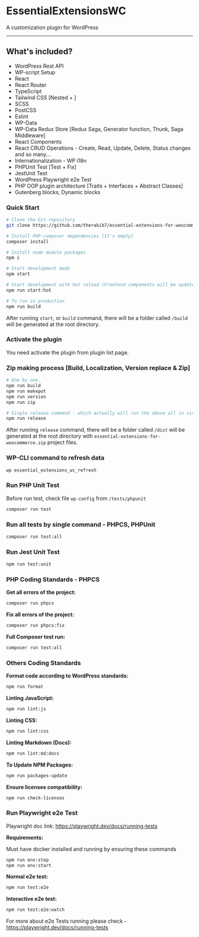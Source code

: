 # EssentialExtensionsWC

A customization plugin for WordPress

----

## What's included?

* WordPress Rest API
* WP-script Setup
* React
* React Router
* TypeScript
* Tailwind CSS [Nested + ]
* SCSS
* PostCSS
* Eslint
* WP-Data
* WP-Data Redux Store [Redux Saga, Generator function, Thunk, Saga Middleware]
* React Components
* React CRUD Operations - Create, Read, Update, Delete, Status changes and so many...
* Internationalization - WP i18n
* PHPUnit Test [Test + Fix]
* JestUnit Test
* WordPress Playwright e2e Test
* PHP OOP plugin architecture [Traits + Interfaces + Abstract Classes]
* Gutenberg blocks, Dynamic blocks

### Quick Start

```sh
# Clone the Git repository
git clone https://github.com/therakib7/essential-extensions-for-woocommerce.git

# Install PHP-composer dependencies [It's empty]
composer install

# Install node module packages
npm i

# Start development mode
npm start

# Start development with hot reload (Frontend components will be updated automatically if any changes are made)
npm run start:hot

# To run in production
npm run build
```

After running `start`, or `build` command, there will be a folder called `/build` will be generated at the root directory.

### Activate the plugin

You need activate the plugin from plugin list page.

### Zip making process [Build, Localization, Version replace & Zip]

```sh
# One by one.
npm run build
npm run makepot
npm run version
npm run zip

# Single release command - which actually will run the above all in single command.
npm run release
```

After running `release` command, there will be a folder called `/dist` will be generated at the root directory with `essential-extensions-for-woocommerce.zip` project files.


### WP-CLI command to refresh data

```sh
wp essential_extensions_wc_refresh
```

### Run PHP Unit Test

Before run test, check file `wp-config` from `/tests/phpunit`

```sh
composer run test
```

### Run all tests by single command - PHPCS, PHPUnit

```sh
composer run test:all
```

### Run Jest Unit Test

```sh
npm run test:unit
```

### PHP Coding Standards - PHPCS

**Get all errors of the project:**

```sh
composer run phpcs
```

**Fix all errors of the project:**

```sh
composer run phpcs:fix
```

**Full Composer test run:**

```sh
composer run test:all
```

### Others Coding Standards

**Format code according to WordPress standards:**

```sh
npm run format
```

**Linting JavaScript:**

```sh
npm run lint:js
```

**Linting CSS:**

```sh
npm run lint:css
```

**Linting Markdown (Docs):**

```sh
npm run lint:md:docs
```

**To Update NPM Packages:**

```sh
npm run packages-update
```

**Ensure licenses compatibility:**

```sh
npm run check-licenses
```

### Run Playwright e2e Test

Playwright doc link: <https://playwright.dev/docs/running-tests>

**Requirements:**

Must have docker installed and running by ensuring these commands

```sh
npm run env:stop
npm run env:start
```

**Normal e2e test:**

```sh
npm run test:e2e
```

**Interactive e2e test:**

```sh
npm run test:e2e:watch
```

For more about e2e Tests running please check - <https://playwright.dev/docs/running-tests>
